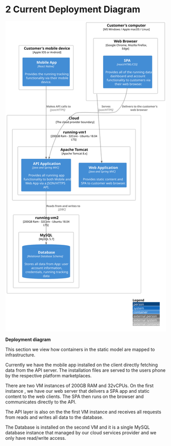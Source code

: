 # 2 Current Deployment Diagram

![diagram](deployment.svg)

**Deployment diagram**

This section we view how containers in the static model are mapped to infrastructure. 

Currently we have the mobile app installed on the client directly fetching data from the API server. The installation files are served to the users phone by the respective platform marketplaces.

There are two VM instances of 200GB RAM and 32vCPUs. On the first instance , we have our web server that delivers a SPA app and static content to the web clients. The SPA then runs on the browser and communicates directly to the API. 

The API layer is also on the the first VM instance and receives all requests from reads and writes all data to the database. 

The Database is installed on the second VM and it is a single MySQL database instance that managed by our cloud services provider and we only have read/write access.
